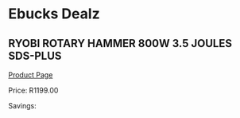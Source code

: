 
# Ebucks Dealz
## RYOBI ROTARY HAMMER 800W 3.5 JOULES SDS-PLUS
[Product Page](https://www.ebucks.com/web/shop/productSelected.do?prodId=1067973062&catId=336131644)

Price: R1199.00

Savings: 


	